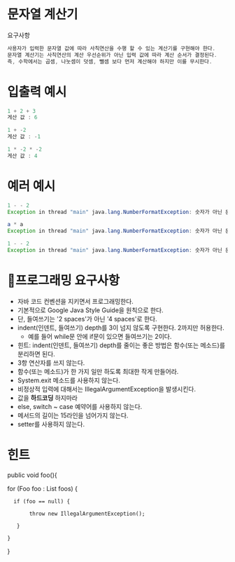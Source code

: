 # 문자열 계산기
요구사항
```java
사용자가 입력한 문자열 값에 따라 사칙연산을 수행 할 수 있는 계산기를 구현해야 한다.
문자열 계산기는 사칙연산의 계산 우선순위가 아닌 입력 값에 따라 계산 순서가 결정된다.
즉, 수학에서는 곱셈, 나눗셈이 덧셈, 뺄셈 보다 먼저 계산해야 하지만 이를 무시한다.
```

# 입출력 예시
```java
1 + 2 + 3
게산 값 : 6

1 + -2 
게산 값 : -1

1 * -2 * -2
게산 값 : 4

```

# 예러 예시
```java
1 - - 2
Exception in thread "main" java.lang.NumberFormatException: 숫자가 아닌 문자가 입력되었습니다.

a * a
Exception in thread "main" java.lang.NumberFormatException: 숫자가 아닌 문자가 입력되었습니다.

1 - - 2
Exception in thread "main" java.lang.NumberFormatException: 숫자가 아닌 문자가 입력되었습니다.
```

# 🎱프로그래밍 요구사항

- 자바 코드 컨벤션을 지키면서 프로그래밍한다.
- 기본적으로 Google Java Style Guide을 원칙으로 한다.
- 단, 들여쓰기는 '2 spaces'가 아닌 '4 spaces'로 한다.
- indent(인덴트, 들여쓰기) depth를 3이 넘지 않도록 구현한다. 2까지만 허용한다.
    - 예를 들어 while문 안에 if문이 있으면 들여쓰기는 2이다.
- 힌트: indent(인덴트, 들여쓰기) depth를 줄이는 좋은 방법은 함수(또는 메소드)를 분리하면 된다.
- 3항 연산자를 쓰지 않는다.
- 함수(또는 메소드)가 한 가지 일만 하도록 최대한 작게 만들어라.
- System.exit 메소드를 사용하지 않는다.
- 비정상적 입력에 대해서는 IllegalArgumentException을 발생시킨다.
- 값을 **하드코딩** 하지마라
- else, switch ~ case 예약어를 사용하지 않는다.
- 메서드의 길이는 15라인을 넘어가지 않는다.
- setter를 사용하지 않는다.

# 힌트

public void foo(){

for (Foo foo : List<Foo> foos) {

      if (foo == null) {
 
           throw new IllegalArgumentException();
 
       }

    }

}    

